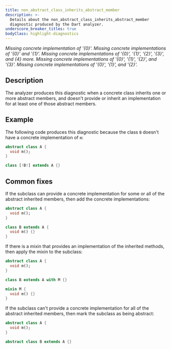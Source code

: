 ```yaml
---
title: non_abstract_class_inherits_abstract_member
description: >-
  Details about the non_abstract_class_inherits_abstract_member
  diagnostic produced by the Dart analyzer.
underscore_breaker_titles: true
bodyClass: highlight-diagnostics
---
```


_Missing concrete implementation of '{0}'._
_Missing concrete implementations of '{0}' and '{1}'._
_Missing concrete implementations of '{0}', '{1}', '{2}', '{3}', and {4} more._
_Missing concrete implementations of '{0}', '{1}', '{2}', and '{3}'._
_Missing concrete implementations of '{0}', '{1}', and '{2}'._

## Description

The analyzer produces this diagnostic when a concrete class inherits one or
more abstract members, and doesn't provide or inherit an implementation for
at least one of those abstract members.

## Example

The following code produces this diagnostic because the class `B` doesn't
have a concrete implementation of `m`:

```dart
abstract class A {
  void m();
}

class [!B!] extends A {}
```

## Common fixes

If the subclass can provide a concrete implementation for some or all of
the abstract inherited members, then add the concrete implementations:

```dart
abstract class A {
  void m();
}

class B extends A {
  void m() {}
}
```

If there is a mixin that provides an implementation of the inherited
methods, then apply the mixin to the subclass:

```dart
abstract class A {
  void m();
}

class B extends A with M {}

mixin M {
  void m() {}
}
```

If the subclass can't provide a concrete implementation for all of the
abstract inherited members, then mark the subclass as being abstract:

```dart
abstract class A {
  void m();
}

abstract class B extends A {}
```

